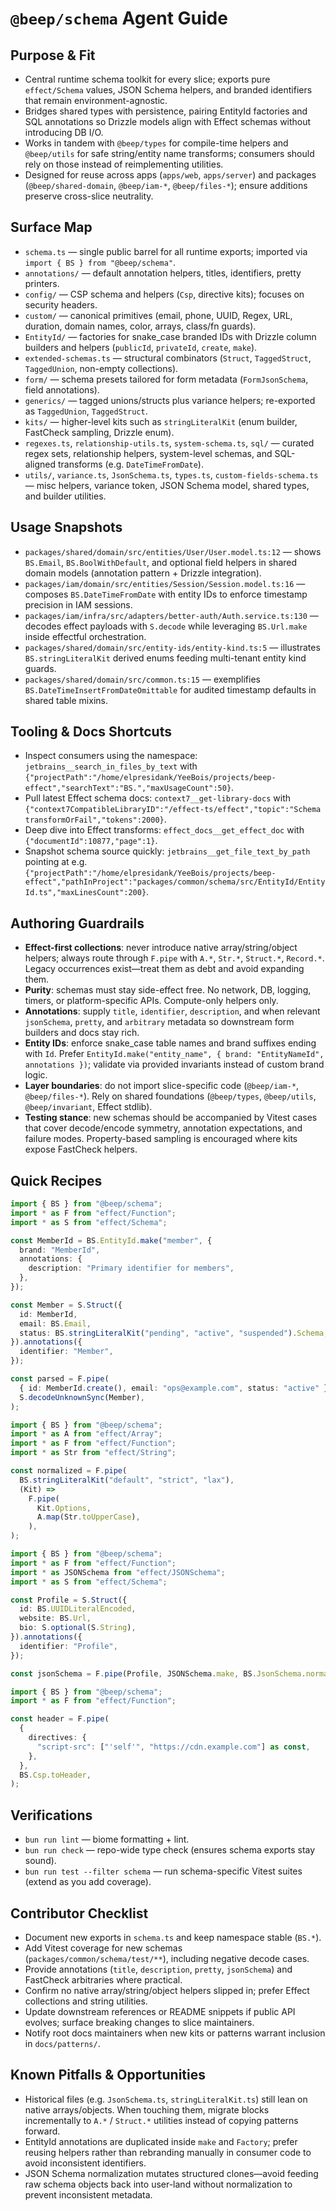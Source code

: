 # `@beep/schema` Agent Guide

## Purpose & Fit
- Central runtime schema toolkit for every slice; exports pure `effect/Schema` values, JSON Schema helpers, and branded identifiers that remain environment-agnostic.
- Bridges shared types with persistence, pairing EntityId factories and SQL annotations so Drizzle models align with Effect schemas without introducing DB I/O.
- Works in tandem with `@beep/types` for compile-time helpers and `@beep/utils` for safe string/entity name transforms; consumers should rely on those instead of reimplementing utilities.
- Designed for reuse across apps (`apps/web`, `apps/server`) and packages (`@beep/shared-domain`, `@beep/iam-*`, `@beep/files-*`); ensure additions preserve cross-slice neutrality.

## Surface Map
- `schema.ts` — single public barrel for all runtime exports; imported via `import { BS } from "@beep/schema"`.
- `annotations/` — default annotation helpers, titles, identifiers, pretty printers.
- `config/` — CSP schema and helpers (`Csp`, directive kits); focuses on security headers.
- `custom/` — canonical primitives (email, phone, UUID, Regex, URL, duration, domain names, color, arrays, class/fn guards).
- `EntityId/` — factories for snake_case branded IDs with Drizzle column builders and helpers (`publicId`, `privateId`, `create`, `make`).
- `extended-schemas.ts` — structural combinators (`Struct`, `TaggedStruct`, `TaggedUnion`, non-empty collections).
- `form/` — schema presets tailored for form metadata (`FormJsonSchema`, field annotations).
- `generics/` — tagged unions/structs plus variance helpers; re-exported as `TaggedUnion`, `TaggedStruct`.
- `kits/` — higher-level kits such as `stringLiteralKit` (enum builder, FastCheck sampling, Drizzle enum).
- `regexes.ts`, `relationship-utils.ts`, `system-schema.ts`, `sql/` — curated regex sets, relationship helpers, system-level schemas, and SQL-aligned transforms (e.g. `DateTimeFromDate`).
- `utils/`, `variance.ts`, `JsonSchema.ts`, `types.ts`, `custom-fields-schema.ts` — misc helpers, variance token, JSON Schema model, shared types, and builder utilities.

## Usage Snapshots
- `packages/shared/domain/src/entities/User/User.model.ts:12` — shows `BS.Email`, `BS.BoolWithDefault`, and optional field helpers in shared domain models (annotation pattern + Drizzle integration).
- `packages/iam/domain/src/entities/Session/Session.model.ts:16` — composes `BS.DateTimeFromDate` with entity IDs to enforce timestamp precision in IAM sessions.
- `packages/iam/infra/src/adapters/better-auth/Auth.service.ts:130` — decodes effect payloads with `S.decode` while leveraging `BS.Url.make` inside effectful orchestration.
- `packages/shared/domain/src/entity-ids/entity-kind.ts:5` — illustrates `BS.stringLiteralKit` derived enums feeding multi-tenant entity kind guards.
- `packages/shared/domain/src/common.ts:15` — exemplifies `BS.DateTimeInsertFromDateOmittable` for audited timestamp defaults in shared table mixins.

## Tooling & Docs Shortcuts
- Inspect consumers using the namespace: `jetbrains__search_in_files_by_text` with `{"projectPath":"/home/elpresidank/YeeBois/projects/beep-effect","searchText":"BS.","maxUsageCount":50}`.
- Pull latest Effect schema docs: `context7__get-library-docs` with `{"context7CompatibleLibraryID":"/effect-ts/effect","topic":"Schema transformOrFail","tokens":2000}`.
- Deep dive into Effect transforms: `effect_docs__get_effect_doc` with `{"documentId":10877,"page":1}`.
- Snapshot schema source quickly: `jetbrains__get_file_text_by_path` pointing at e.g. `{"projectPath":"/home/elpresidank/YeeBois/projects/beep-effect","pathInProject":"packages/common/schema/src/EntityId/EntityId.ts","maxLinesCount":200}`.

## Authoring Guardrails
- **Effect-first collections**: never introduce native array/string/object helpers; always route through `F.pipe` with `A.*`, `Str.*`, `Struct.*`, `Record.*`. Legacy occurrences exist—treat them as debt and avoid expanding them.
- **Purity**: schemas must stay side-effect free. No network, DB, logging, timers, or platform-specific APIs. Compute-only helpers only.
- **Annotations**: supply `title`, `identifier`, `description`, and when relevant `jsonSchema`, `pretty`, and `arbitrary` metadata so downstream form builders and docs stay rich.
- **Entity IDs**: enforce snake_case table names and brand suffixes ending with `Id`. Prefer `EntityId.make("entity_name", { brand: "EntityNameId", annotations })`; validate via provided invariants instead of custom brand logic.
- **Layer boundaries**: do not import slice-specific code (`@beep/iam-*`, `@beep/files-*`). Rely on shared foundations (`@beep/types`, `@beep/utils`, `@beep/invariant`, Effect stdlib).
- **Testing stance**: new schemas should be accompanied by Vitest cases that cover decode/encode symmetry, annotation expectations, and failure modes. Property-based sampling is encouraged where kits expose FastCheck helpers.

## Quick Recipes
```ts
import { BS } from "@beep/schema";
import * as F from "effect/Function";
import * as S from "effect/Schema";

const MemberId = BS.EntityId.make("member", {
  brand: "MemberId",
  annotations: {
    description: "Primary identifier for members",
  },
});

const Member = S.Struct({
  id: MemberId,
  email: BS.Email,
  status: BS.stringLiteralKit("pending", "active", "suspended").Schema,
}).annotations({
  identifier: "Member",
});

const parsed = F.pipe(
  { id: MemberId.create(), email: "ops@example.com", status: "active" },
  S.decodeUnknownSync(Member),
);
```

```ts
import { BS } from "@beep/schema";
import * as A from "effect/Array";
import * as F from "effect/Function";
import * as Str from "effect/String";

const normalized = F.pipe(
  BS.stringLiteralKit("default", "strict", "lax"),
  (Kit) =>
    F.pipe(
      Kit.Options,
      A.map(Str.toUpperCase),
    ),
);
```

```ts
import { BS } from "@beep/schema";
import * as F from "effect/Function";
import * as JSONSchema from "effect/JSONSchema";
import * as S from "effect/Schema";

const Profile = S.Struct({
  id: BS.UUIDLiteralEncoded,
  website: BS.Url,
  bio: S.optional(S.String),
}).annotations({
  identifier: "Profile",
});

const jsonSchema = F.pipe(Profile, JSONSchema.make, BS.JsonSchema.normalize);
```

```ts
import { BS } from "@beep/schema";
import * as F from "effect/Function";

const header = F.pipe(
  {
    directives: {
      "script-src": ["'self'", "https://cdn.example.com"] as const,
    },
  },
  BS.Csp.toHeader,
);
```

## Verifications
- `bun run lint` — biome formatting + lint.
- `bun run check` — repo-wide type check (ensures schema exports stay sound).
- `bun run test --filter schema` — run schema-specific Vitest suites (extend as you add coverage).

## Contributor Checklist
- Document new exports in `schema.ts` and keep namespace stable (`BS.*`).
- Add Vitest coverage for new schemas (`packages/common/schema/test/**`), including negative decode cases.
- Provide annotations (`title`, `description`, `pretty`, `jsonSchema`) and FastCheck arbitraries where practical.
- Confirm no native array/string/object helpers slipped in; prefer Effect collections and string utilities.
- Update downstream references or README snippets if public API evolves; surface breaking changes to slice maintainers.
- Notify root docs maintainers when new kits or patterns warrant inclusion in `docs/patterns/`.

## Known Pitfalls & Opportunities
- Historical files (e.g. `JsonSchema.ts`, `stringLiteralKit.ts`) still lean on native arrays/objects. When touching them, migrate blocks incrementally to `A.*` / `Struct.*` utilities instead of copying patterns forward.
- EntityId annotations are duplicated inside `make` and `Factory`; prefer reusing helpers rather than rebranding manually in consumer code to avoid inconsistent identifiers.
- JSON Schema normalization mutates structured clones—avoid feeding raw schema objects back into user-land without normalization to prevent inconsistent metadata.
